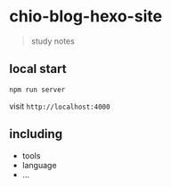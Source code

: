 # chio-blog-hexo-site 
> study notes

## local start
```
npm run server
```
visit `http://localhost:4000`
## including
- tools
- language
- ...